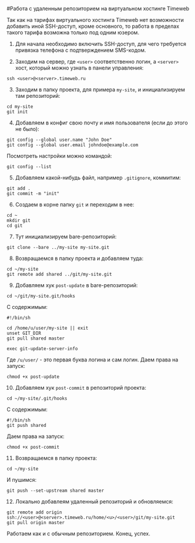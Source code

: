 #Работа с удаленным репозиторием на виртуальном хостинге Timeweb

Так как на тарифах виртуального хостинга Timeweb нет возможности добавить иной SSH-доступ, кроме основного, то работа в пределах такого тарифа возможна только под одним юзером.

1. Для начала необходимо включить SSH-доступ, для чего требуется привязка телефона с подтверждением SMS-кодом.

2. Заходим на сервер, где `<user>` соответственно логин, а `<server>` хост, который можно узнать в панели управления:
```
ssh <user>@<server>.timeweb.ru
```

3. Заходим в папку проекта, для примера `my-site`, и инициализируем там репозиторий:
```
cd my-site
git init
```

4. Добавляем в конфиг свою почту и имя пользователя (если до этого не было):
```
git config --global user.name "John Doe"
git config --global user.email johndoe@example.com
```
Посмотреть настройки можно командой:
```
git config --list
```

5. Добавляем какой-нибудь файл, например `.gitignore`, коммитим:
```
git add .
git commit -m "init"
```

6. Создаем в корне папку `git` и переходим в нее:
```
cd ~
mkdir git
cd git
```

7. Тут инициализируем bare-репозиторий:
```
git clone --bare ../my-site my-site.git
```

8. Возвращаемся в папку проекта и добавляем туда:
```
cd ~/my-site
git remote add shared ../git/my-site.git

```

9. Добавляем хук `post-update` в bare-репозиторий:
```
cd ~/git/my-site.git/hooks
```
С содержимым:
```
#!/bin/sh

cd /home/u/user/my-site || exit
unset GIT_DIR
git pull shared master

exec git-update-server-info
```
Где `/u/user/` - это первая буква логина и сам логин. Даем права на запуск:
```
chmod +x post-update
```

10. Добавляем хук `post-commit` в репозиторий проекта:
```
cd ~/my-site/.git/hooks
```
С содержимым:
```
#!/bin/sh
git push shared
```
Даем права на запуск:
```
chmod +x post-commit
```

11. Возвращаемся в папку проекта:
```
cd ~/my-site
```
И пушимся:
```
git push --set-upstream shared master
```

12. Локально добавлеям удаленный репозиторий и обновляемся:
```
git remote add origin ssh://<user>@<server>.timeweb.ru/home/<u>/<user>/git/my-site.git
git pull origin master
```

Работаем как и с обычным репозиторием. Конец, успех.